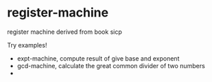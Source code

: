 register-machine
================

register machine derived from book sicp

Try examples!

- expt-machine, compute result of give base and exponent
- gcd-machine, calculate the great common divider of two numbers
- 
